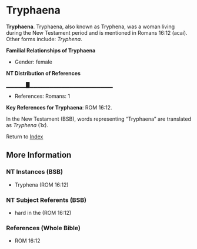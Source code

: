 # Tryphaena
**Tryphaena**. 
Tryphaena, also known as Tryphena, was a woman living during the New Testament period and is mentioned in Romans 16:12 (acai). 
Other forms include: 
*Tryphena*. 




**Familial Relationships of Tryphaena**


* Gender: female


**NT Distribution of References**

▁▁▁▁▁█▁▁▁▁▁▁▁▁▁▁▁▁▁▁▁▁▁▁▁▁▁
* References: Romans: 1



**Key References for Tryphaena**: 
ROM 16:12. 




In the New Testament (BSB), words representing “Tryphaena” are translated as 
*Tryphena* (1x). 


Return to [Index](00-Index.md)

## More Information

### NT Instances (BSB)

* Tryphena (ROM 16:12)



### NT Subject Referents (BSB)

* hard in the (ROM 16:12)



### References (Whole Bible)

* ROM 16:12



